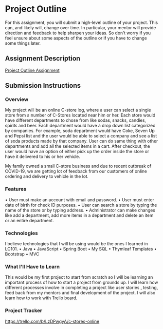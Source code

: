 # Project Outline
For this assignment, you will submit a high-level outline of your project. This can, and likely will, change over time. In particular, your mentor will provide direction and feedback to help sharpen your ideas. So don't worry if you feel unsure about some aspects of the outline or if you have to change some things later.

## Assignment Description
[Project Outline Assignment](https://education.launchcode.org/liftoff/modules/assignments/project-outline)

## Submission Instructions

### Overview
My project will be an online C-store log, where a user can select a single store from a number of C-Stores located near him or her. Each store would have different departments to chose from like sodas, snacks, candies, spirits and beer. Each department would have a drop down list categorized by companies. For example, soda department would have Coke, Seven Up and Pepsi list and the user would be able to select a company and see a list of soda products made by that company. User can do same thing with other departments and add all the selected items in a cart. After checkout, the user would have an option of either pick up the order inside the store or have it delivered to his or her vehicle.

My family owned a small C-store business and due to recent outbreak of COVID-19, we are getting lot of feedback from our customers of online ordering and delivery to vehicle in the lot.
### Features
•	User must make an account with email and password.
•	User must enter date of birth for check ID purposes.
•	User can search a store by typing the name of the store or by typing address.
•	Administrator can make changes like add a department, add more items in a department and delete an item or an entire department.

### Technologies
I believe technologies that I will be using would be the ones I learned in LC101.
•	Java
•	JavaScript
•	Spring Boot
•	My SQL
•	Thymleaf Templates
•	Bootstrap
•	MVC

### What I'll Have to Learn
This would be my first project to start from scratch so I will be learning an important process of how to start a project from grounds up. I will learn how different processes involve in completing a project like user stories , testing, feed back from my mentors and final development of the project. I will also learn how to work with Trello board.
### Project Tracker
https://trello.com/b/LzDPwgyA/c-stores-online
